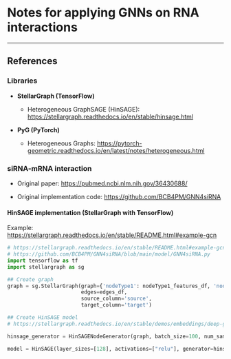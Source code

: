 # Notes for applying GNNs on RNA interactions

---

## References

### Libraries

- **StellarGraph (TensorFlow)**
  - Heterogeneous GraphSAGE (HinSAGE): https://stellargraph.readthedocs.io/en/stable/hinsage.html

- **PyG (PyTorch)**
  - Heterogeneous Graphs: https://pytorch-geometric.readthedocs.io/en/latest/notes/heterogeneous.html

### siRNA-mRNA interaction

- Original paper: https://pubmed.ncbi.nlm.nih.gov/36430688/

- Original implementation code: https://github.com/BCB4PM/GNN4siRNA

#### HinSAGE implementation (StellarGraph with TensorFlow)

Example: https://stellargraph.readthedocs.io/en/stable/README.html#example-gcn

```python
# https://stellargraph.readthedocs.io/en/stable/README.html#example-gcn
# https://github.com/BCB4PM/GNN4siRNA/blob/main/model/GNN4siRNA.py
import tensorflow as tf
import stellargraph as sg

## Create graph
graph = sg.StellarGraph(graph={'nodeType1': nodeType1_features_df, 'nodeType2': nodeType2_features_df},
                        edges=edges_df,
                        source_column='source',
                        target_column='target')

## Create HinSAGE model
# https://stellargraph.readthedocs.io/en/stable/demos/embeddings/deep-graph-infomax-embeddings.html?highlight=HinSAGENodeGenerator

hinsage_generator = HinSAGENodeGenerator(graph, batch_size=100, num_samples=[5], head_node_type='nodeType1') 

model = HinSAGE(layer_sizes=[128], activations=["relu"], generator=hinsage_generator


```
